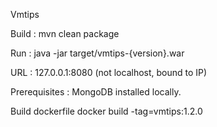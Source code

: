 Vmtips

Build : mvn clean package

Run : java -jar target/vmtips-{version}.war

URL : 127.0.0.1:8080 (not localhost, bound to IP)

Prerequisites : MongoDB installed locally.


 Build dockerfile
 docker build -tag=vmtips:1.2.0




